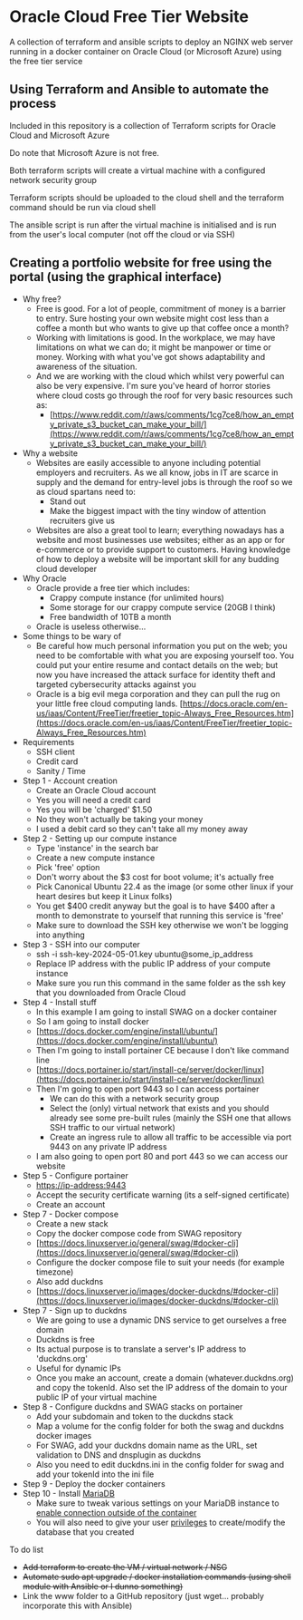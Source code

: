 # Oracle Cloud Free Tier Website
A collection of terraform and ansible scripts to deploy an NGINX web server running in a docker container on Oracle Cloud (or Microsoft Azure) using the free tier service


## Using Terraform and Ansible to automate the process

Included in this repository is a collection of Terraform scripts for Oracle Cloud and Microsoft Azure

Do note that Microsoft Azure is not free. 

Both terraform scripts will create a virtual machine with a configured network security group

Terraform scripts should be uploaded to the cloud shell and the terraform command should be run via cloud shell

The ansible script is run after the virtual machine is initialised and is run from the user's local computer (not off the cloud or via SSH)

## Creating a portfolio website for free using the portal (using the graphical interface)

* Why free?
    * Free is good. For a lot of people, commitment of money is a barrier to entry. Sure hosting your own website might cost less than a coffee a month but who wants to give up that coffee once a month? 
    * Working with limitations is good. In the workplace, we may have limitations on what we can do; it might be manpower or time or money. Working with what you've got shows adaptability and awareness of the situation. 
    * And we are working with the cloud which whilst very powerful can also be very expensive. I'm sure you've heard of horror stories where cloud costs go through the roof for very basic resources such as:
        * [https://www.reddit.com/r/aws/comments/1cg7ce8/how_an_empty_private_s3_bucket_can_make_your_bill/](https://www.reddit.com/r/aws/comments/1cg7ce8/how_an_empty_private_s3_bucket_can_make_your_bill/)
* Why a website
    * Websites are easily accessible to anyone including potential employers and recruiters. As we all know, jobs in IT are scarce in supply and the demand for entry-level jobs is through the roof so we as cloud spartans need to:
        * Stand out
        * Make the biggest impact with the tiny window of attention recruiters give us
    * Websites are also a great tool to learn; everything nowadays has a website and most businesses use websites; either as an app or for e-commerce or to provide support to customers. Having knowledge of how to deploy a website will be important skill for any budding cloud developer
* Why Oracle
    * Oracle provide a free tier which includes:
        * Crappy compute instance (for unlimited hours)
        * Some storage for our crappy compute service (20GB I think)
        * Free bandwidth of 10TB a month
    * Oracle is useless otherwise…
* Some things to be wary of
    * Be careful how much personal information you put on the web; you need to be comfortable with what you are exposing yourself too. You could put your entire resume and contact details on the web; but now you have increased the attack surface for identity theft and targeted cybersecurity attacks against you
    * Oracle is a big evil mega corporation and they can pull the rug on your little free cloud computing lands. [https://docs.oracle.com/en-us/iaas/Content/FreeTier/freetier_topic-Always_Free_Resources.htm](https://docs.oracle.com/en-us/iaas/Content/FreeTier/freetier_topic-Always_Free_Resources.htm)
* Requirements
    * SSH client
    * Credit card
    * Sanity / Time
* Step 1 - Account creation
    * Create an Oracle Cloud account
    * Yes you will need a credit card
    * Yes you will be 'charged' $1.50 
    * No they won't actually be taking your money
    * I used a debit card so they can't take all my money away
* Step 2 - Setting up our compute instance
    * Type 'instance' in the search bar
    * Create a new compute instance
    * Pick 'free' option
    * Don't worry about the $3 cost for boot volume; it's actually free
    * Pick Canonical Ubuntu 22.4 as the image (or some other linux if your heart desires but keep it Linux folks)
    * You get $400 credit anyway but the goal is to have $400 after a month to demonstrate to yourself that running this service is 'free'
    * Make sure to download the SSH key otherwise we won't be logging into anything
* Step 3 - SSH into our computer
    * ssh -i ssh-key-2024-05-01.key ubuntu@some_ip_address
    * Replace IP address with the public IP address of your compute instance
    * Make sure you run this command in the same folder as the ssh key that you downloaded from Oracle Cloud
* Step 4 - Install stuff
    * In this example I am going to install SWAG on a docker container
    * So I am going to install docker 
    * [https://docs.docker.com/engine/install/ubuntu/](https://docs.docker.com/engine/install/ubuntu/)
    * Then I'm going to install portainer CE because I don't like command line
    * [https://docs.portainer.io/start/install-ce/server/docker/linux](https://docs.portainer.io/start/install-ce/server/docker/linux)
    * Then I'm going to open port 9443 so I can access portainer
        * We can do this with a network security group
        * Select the (only) virtual network that exists and you should already see some pre-built rules (mainly the SSH one that allows SSH traffic to our virtual network)
        * Create an ingress rule to allow all traffic to be accessible via port 9443 on any private IP address
    * I am also going to open port 80 and port 443 so we can access our website
* Step 5 - Configure portainer
    * [https://ip-address:9443](https://ip-address:9443)
    * Accept the security certificate warning (its a self-signed certificate)
    * Create an account
* Step 7 - Docker compose
    * Create a new stack
    * Copy the docker compose code from SWAG repository
    * [https://docs.linuxserver.io/general/swag/#docker-cli](https://docs.linuxserver.io/general/swag/#docker-cli)
    * Configure the docker compose file to suit your needs (for example timezone)
    * Also add duckdns
    * [https://docs.linuxserver.io/images/docker-duckdns/#docker-cli](https://docs.linuxserver.io/images/docker-duckdns/#docker-cli)
* Step 7 - Sign up to duckdns
    * We are going to use a dynamic DNS service to get ourselves a free domain
    * Duckdns is free
    * Its actual purpose is to translate a server's IP address to 'duckdns.org'
    * Useful for dynamic IPs
    * Once you make an account, create a domain (whatever.duckdns.org) and copy the tokenId. Also set the IP address of the domain to your public IP of your virtual machine
* Step 8 - Configure duckdns and SWAG stacks on portainer
    * Add your subdomain and token to the duckdns stack
    * Map a volume for the config folder for both the swag and duckdns docker images
    * For SWAG, add your duckdns domain name as the URL, set validation to DNS and dnsplugin as duckdns
    * Also you need to edit duckdns.ini in the config folder for swag and add your tokenId into the ini file
* Step 9 - Deploy the docker containers
* Step 10 - Install [MariaDB](https://mariadb.com/resources/blog/get-started-with-mariadb-using-docker-in-3-steps/)
    * Make sure to tweak various settings on your MariaDB instance to [enable connection outside of the container](https://mariadb.com/kb/en/installing-and-using-mariadb-via-docker/)
    * You will also need to give your user [privileges](https://dev.mysql.com/doc/refman/8.0/en/grant.html) to create/modify the database that you created 

To do list
* ~~Add terraform to create the VM / virtual network / NSG~~
* ~~Automate sudo apt upgrade / docker installation commands (using shell module with Ansible or I dunno something)~~
* Link the www folder to a GitHub repository (just wget... probably incorporate this with Ansible)
